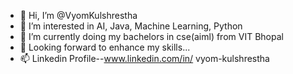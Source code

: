 - 👋 Hi, I’m @VyomKulshrestha
- 👀 I’m interested in AI, Java, Machine Learning, Python
- 🌱 I’m currently doing my bachelors in cse(aiml) from VIT Bhopal
- 💞️ Looking forward to enhance my skills...
- 📫 Linkedin Profile--www.linkedin.com/in/
vyom-kulshrestha

<!---
VyomKulshrestha/VyomKulshrestha is a ✨ special ✨ repository because its `README.md` (this file) appears on your GitHub profile.
You can click the Preview link to take a look at your changes.
--->
